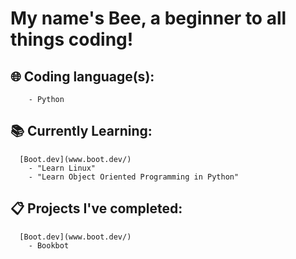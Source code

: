 # My name's Bee, a beginner to all things coding!

## 🌐 Coding language(s):
        - Python

## 📚 Currently Learning:
      [Boot.dev](www.boot.dev/)
        - "Learn Linux"
        - "Learn Object Oriented Programming in Python"

## 📋 Projects I've completed:
      [Boot.dev](www.boot.dev/)
        - Bookbot

<!--
**rose-by-another-name/rose-by-another-name** is a ✨ _special_ ✨ repository because its `README.md` (this file) appears on your GitHub profile.

Here are some ideas to get you started:

- 🔭 I’m currently working on ...
- 🌱 I’m currently learning ...
- 👯 I’m looking to collaborate on ...
- 🤔 I’m looking for help with ...
- 💬 Ask me about ...
- 📫 How to reach me: ...
- 😄 Pronouns: ...
- ⚡ Fun fact: ...
-->
